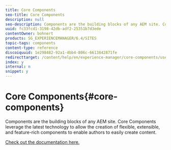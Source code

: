 ```yaml
---
title: Core Components
seo-title: Core Components
description: null
seo-description: Components are the building blocks of any AEM site. Core Components leverage the latest technology to allow the creation of flexible, extensible, and feature-rich components to enable authors to easily create content.
uuid: fc33fcd1-3198-42db-adf2-25351b7d3ede
contentOwner: bohnert
products: SG_EXPERIENCEMANAGER/6.4/SITES
topic-tags: components
content-type: reference
discoiquuid: 1e298482-92a1-4bb4-806c-6613842871fe
redirecttarget: /content/help/en/experience-manager/core-components/user-guide
index: y
internal: n
snippet: y
---
```


# Core Components{#core-components}

Components are the building blocks of any AEM site. Core Components leverage the latest technology to allow the creation of flexible, extensible, and feature-rich components to enable authors to easily create content.

[Check out the documentation here.](/content/help/en/experience-manager/core-components/user-guide)
